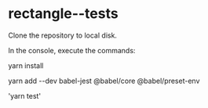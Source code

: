 # rectangle--tests
Clone the repository to local disk.

In the console, execute the commands:

yarn install

yarn add --dev babel-jest @babel/core @babel/preset-env

'yarn test'